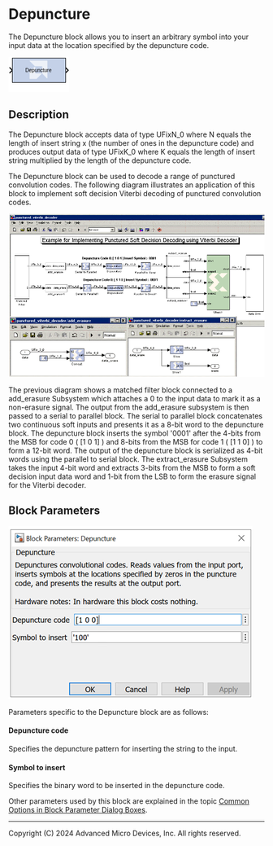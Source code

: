 # Depuncture

The Depuncture block allows you to insert an arbitrary symbol
into your input data at the location specified by the depuncture code.

![](./Images/block.png)

## Description
The Depuncture block accepts data of type UFixN_0 where N
equals the length of insert string x (the number of ones in the
depuncture code) and produces output data of type UFixK_0 where K
equals the length of insert string multiplied by the length of the
depuncture code.

The Depuncture block can be used to decode a range of punctured
convolution codes. The following diagram illustrates an application of
this block to implement soft decision Viterbi decoding of punctured
convolution codes.


![](./Images/hsz1538085512596.png)  

The previous diagram shows a matched filter block connected to a
add_erasure Subsystem which attaches a 0 to the input data to mark it as
a non-erasure signal. The output from the add_erasure subsystem is then
passed to a serial to parallel block. The serial to parallel block
concatenates two continuous soft inputs and presents it as a 8-bit word
to the depuncture block. The depuncture block inserts the symbol '0001'
after the 4-bits from the MSB for code 0 ( \[1 0 1\] ) and 8-bits from
the MSB for code 1 ( \[1 1 0\] ) to form a 12-bit word. The output of
the depuncture block is serialized as 4-bit words using the parallel to
serial block. The extract_erasure Subsystem takes the input 4-bit word
and extracts 3-bits from the MSB to form a soft decision input data word
and 1-bit from the LSB to form the erasure signal for the Viterbi
decoder.

## Block Parameters


![](./Images/iaa1647548822620.png)

Parameters specific to the Depuncture block are as follows:

#### Depuncture code  
Specifies the depuncture pattern for inserting the string to the input.

#### Symbol to insert  
Specifies the binary word to be inserted in the depuncture code.

Other parameters used by this block are explained in the topic [Common
Options in Block Parameter Dialog
Boxes](../../GEN/common-options/README.md).

--------------
Copyright (C) 2024 Advanced Micro Devices, Inc.
All rights reserved.
